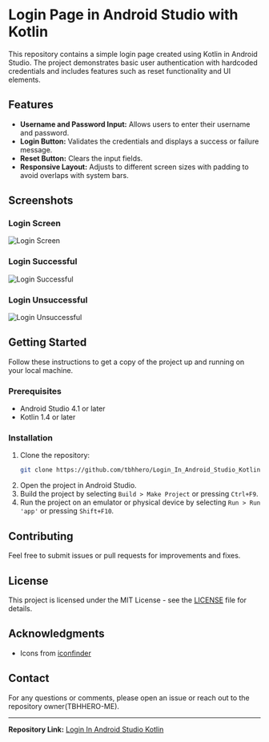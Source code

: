 # Login Page in Android Studio with Kotlin

This repository contains a simple login page created using Kotlin in Android Studio. The project demonstrates basic user authentication with hardcoded credentials and includes features such as reset functionality and UI elements. 

## Features

- **Username and Password Input:** Allows users to enter their username and password.
- **Login Button:** Validates the credentials and displays a success or failure message.
- **Reset Button:** Clears the input fields.
- **Responsive Layout:** Adjusts to different screen sizes with padding to avoid overlaps with system bars.

## Screenshots

### Login Screen
![Login Screen](screenshots/login_screen.jpg)

### Login Successful
![Login Successful](screenshots/login_success.jpg)

### Login Unsuccessful
![Login Unsuccessful](screenshots/login_failure.jpg)

## Getting Started

Follow these instructions to get a copy of the project up and running on your local machine.

### Prerequisites

- Android Studio 4.1 or later
- Kotlin 1.4 or later

### Installation

1. Clone the repository:
    ```bash
    git clone https://github.com/tbhhero/Login_In_Android_Studio_Kotlin.git
    ```
2. Open the project in Android Studio.
3. Build the project by selecting `Build > Make Project` or pressing `Ctrl+F9`.
4. Run the project on an emulator or physical device by selecting `Run > Run 'app'` or pressing `Shift+F10`.

## Contributing

Feel free to submit issues or pull requests for improvements and fixes.

## License

This project is licensed under the MIT License - see the [LICENSE](LICENSE) file for details.

## Acknowledgments

- Icons from [iconfinder](https://www.iconfinder.com/)

## Contact

For any questions or comments, please open an issue or reach out to the repository owner(TBHHERO-ME).

---

**Repository Link:** [Login In Android Studio Kotlin](https://github.com/tbhhero/Login_In_Android_Studio_Kotlin.git)
